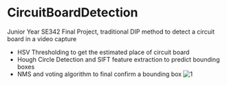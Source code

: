 # CircuitBoardDetection
Junior Year SE342 Final Project, traditional DIP method to detect a circuit board in a video capture
- HSV Thresholding to get the estimated place of circuit board
- Hough Circle Detection and SIFT feature extraction to predict bounding boxes
- NMS and voting algorithm to final confirm a bounding box
![1](./.build/result/blue/blue12.png)
